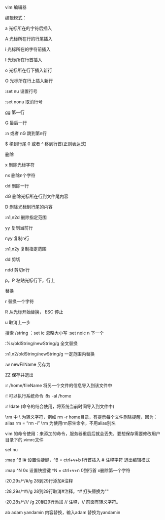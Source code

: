vim 编辑器

编辑模式：

a 光标所在的字符后插入

A 光标所在行的行尾插入

i 光标所在的字符前插入

I 光标所在行首插入

o 光标所在行下插入新行

O 光标所在行上插入新行

:set nu 设置行号

:set nonu 取消行号

gg 第一行

G 最后一行

:n 或者 nG 跳到第n行

$ 移到行尾 0 或者 ^ 移到行首(正则表达式)

删除

x 删除光标字符

nx 删除n个字符

dd 删除一行

dG 删除光标所在行到文件尾内容

D 删除光标到行尾的内容

:n1,n2d 删除指定范围

yy 复制当前行

nyy 复制n行

:n1,n2y 复制指定范围

dd 剪切

ndd 剪切n行

p，P 粘贴光标行下，行上

替换

r 替换一个字符

R 从光标开始替换， ESC 停止

u 取消上一步

搜索 /string ：set ic 忽略大小写 :set noic n 下一个

:%s/oldString/newString/g 全文替换

:n1,n2/oldString/newString/g 一定范围内替换

:w newFilName 另存为

ZZ 保存并退出

:r /home/fileName 将另一个文件的信息导入到该文件中

:! 可以执行系统命令 :!ls -al /home

:r !date (命令的结合使用，将系统当前时间导入到文件中)

\rm 中 \ 为转义字符，例如 rm -r home目录，有提示每个文件删除提醒，因为：alias rm = “rm -i” \rm 为使用rm原生命令，不用alias别名

vim 的命令使用：来添加的命令，服务器重启后就会丢失，要想保存需要修改用户目录下的.vimrc文件

set nu

:map ^B I#<ESC> 设置快捷键，^B = ctrl+v+b I行首插入 # 注释字符 <ESC> 退出编辑模式

:map ^N 0x 设置快捷键 ^N = ctrl+v+n 0到行首 x删除第一个字符

:20,29s/^/#/g 28到29行添加#注释

:28,29s/^#//g 28到29行取消#注释，^# 打头替换为""

:20,28s/^/\/\/ /g 20到29行添加 // 注释，// 前面有转义字符。

ab adam yandamin 内容替换，输入adam 替换为yandamin
